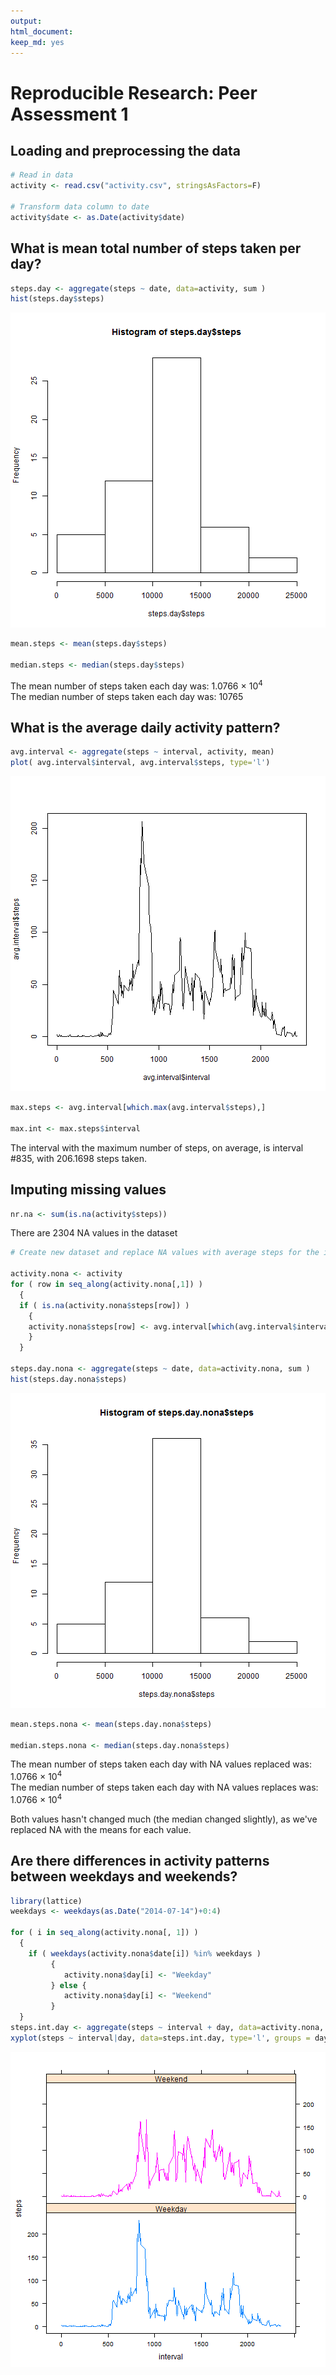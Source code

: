 ```yaml
---
output:
html_document:
keep_md: yes
---
```

# Reproducible Research: Peer Assessment 1


## Loading and preprocessing the data


```r
# Read in data
activity <- read.csv("activity.csv", stringsAsFactors=F)

# Transform data column to date
activity$date <- as.Date(activity$date)
```

## What is mean total number of steps taken per day?


```r
steps.day <- aggregate(steps ~ date, data=activity, sum )
hist(steps.day$steps)
```

![plot of chunk unnamed-chunk-2](figure/unnamed-chunk-2.png) 

```r
mean.steps <- mean(steps.day$steps)

median.steps <- median(steps.day$steps)
```

The mean number of steps taken each day was: 1.0766 &times; 10<sup>4</sup>     
The median number of steps taken each day was: 10765




## What is the average daily activity pattern?

```r
avg.interval <- aggregate(steps ~ interval, activity, mean)
plot( avg.interval$interval, avg.interval$steps, type='l')
```

![plot of chunk unnamed-chunk-3](figure/unnamed-chunk-3.png) 

```r
max.steps <- avg.interval[which.max(avg.interval$steps),]

max.int <- max.steps$interval
```
The interval with the maximum number of steps, on average, is interval #835, with 206.1698 steps taken.


## Imputing missing values

```r
nr.na <- sum(is.na(activity$steps))
```

There are 2304 NA values in the dataset


```r
# Create new dataset and replace NA values with average steps for the interval

activity.nona <- activity
for ( row in seq_along(activity.nona[,1]) )
  {
  if ( is.na(activity.nona$steps[row]) )
    {
    activity.nona$steps[row] <- avg.interval[which(avg.interval$interval == activity.nona$interval[row]), "steps"]
    }
  }

steps.day.nona <- aggregate(steps ~ date, data=activity.nona, sum )
hist(steps.day.nona$steps)
```

![plot of chunk unnamed-chunk-5](figure/unnamed-chunk-5.png) 

```r
mean.steps.nona <- mean(steps.day.nona$steps)

median.steps.nona <- median(steps.day.nona$steps)
```

The mean number of steps taken each day with NA values replaced was: 1.0766 &times; 10<sup>4</sup>     
The median number of steps taken each day with NA values replaces was: 1.0766 &times; 10<sup>4</sup>

Both values hasn't changed much (the median changed slightly), as we've replaced NA with the means for each value. 

## Are there differences in activity patterns between weekdays and weekends?

```r
library(lattice)
weekdays <- weekdays(as.Date("2014-07-14")+0:4)

for ( i in seq_along(activity.nona[, 1]) )
  {
    if ( weekdays(activity.nona$date[i]) %in% weekdays ) 
         {
            activity.nona$day[i] <- "Weekday"
         } else {
            activity.nona$day[i] <- "Weekend"
         }
  }
steps.int.day <- aggregate(steps ~ interval + day, data=activity.nona, mean )
xyplot(steps ~ interval|day, data=steps.int.day, type='l', groups = day, layout = c(1,2))
```

![plot of chunk unnamed-chunk-6](figure/unnamed-chunk-6.png) 
